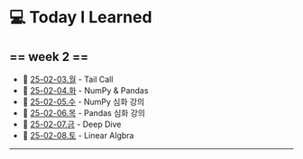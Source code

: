 # 💻 Today I Learned

## == week 2 == 

- 📅  [25-02-03.월](https://github.com/100-hours-a-week/kellyn.lee-TIL/blob/main/February/25-02-03%20Mon.md) - Tail Call
- 📅  [25-02-04.화](https://github.com/100-hours-a-week/kellyn.lee-TIL/blob/main/February/25-02-04%20Tue.md) - NumPy & Pandas
- 📅  [25-02-05.수](https://github.com/100-hours-a-week/kellyn.lee-TIL/blob/main/February/25-02-05%20Wed.md) - NumPy 심화 강의
- 📅  [25-02-06.목](https://github.com/100-hours-a-week/kellyn.lee-TIL/blob/main/February/25-02-06%20Thu.md) - Pandas 심화 강의
- 📅  [25-02-07.금](https://github.com/100-hours-a-week/kellyn.lee-TIL/blob/main/February/25-02-07%20Fri.md) - Deep Dive
- 📅  [25-02-08.토](https://github.com/100-hours-a-week/kellyn.lee-TIL/blob/main/February/25-02-08%20Sat.md) - Linear Algbra

---
